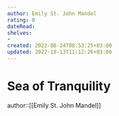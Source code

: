 ```yaml
---
author: Emily St. John Mandel
rating: 0
dateRead: 
shelves: 
- 
created: 2022-06-24T08:53:25+03:00
updated: 2022-10-13T11:12:26+03:00
---
```

# Sea of Tranquility

author::[[Emily St. John Mandel]]